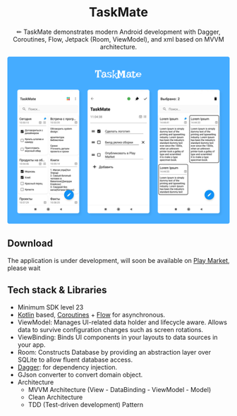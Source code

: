 <h1 align="center">TaskMate</h1>

<p align="center">  
✏ TaskMate demonstrates modern Android development with Dagger, Coroutines, Flow, Jetpack (Room, ViewModel), and xml based on MVVM architecture.
</p>

<p align="center">
<img src="preview/preview_img.png"/>
</p>

## Download
The application is under development, will soon be available on [Play Market](https://play.google.com/store/apps?hl=en&gl=US), please wait

## Tech stack & Libraries
- Minimum SDK level 23
- [Kotlin](https://kotlinlang.org/) based, [Coroutines](https://github.com/Kotlin/kotlinx.coroutines) + [Flow](https://kotlin.github.io/kotlinx.coroutines/kotlinx-coroutines-core/kotlinx.coroutines.flow/) for asynchronous.
- ViewModel: Manages UI-related data holder and lifecycle aware. Allows data to survive configuration changes such as screen rotations.
- ViewBinding: Binds UI components in your layouts to data sources in your app.
- Room: Constructs Database by providing an abstraction layer over SQLite to allow fluent database access.
- [Dagger](https://github.com/google/dagger): for dependency injection.
- GJson converter to convert domain object.
- Architecture
  - MVVM Architecture (View - DataBinding - ViewModel - Model)
  - Clean Architecture
  - TDD (Test-driven development) Pattern
